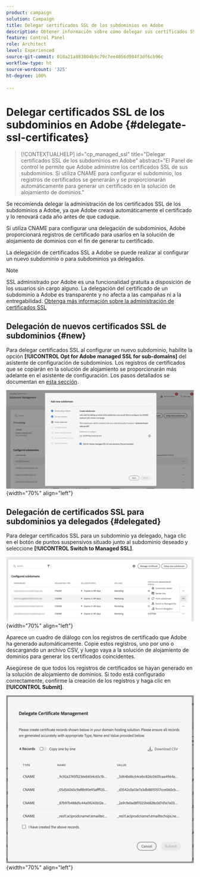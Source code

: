 ```yaml
---
product: campaign
solution: Campaign
title: Delegar certificados SSL de los subdominios en Adobe
description: Obtener información sobre cómo delegar sus certificados SSL de los subdominios a Adobe
feature: Control Panel
role: Architect
level: Experienced
source-git-commit: 01da21a883804b9c79c7ee4056d984f3df6cb96c
workflow-type: ht
source-wordcount: '325'
ht-degree: 100%

---
```


# Delegar certificados SSL de los subdominios en Adobe {#delegate-ssl-certificates}

>[!CONTEXTUALHELP]
>id="cp_managed_ssl"
>title="Delegar certificados SSL de los subdominios en Adobe"
>abstract="El Panel de control le permite que Adobe administre los certificados SSL de sus subdominios. Si utiliza CNAME para configurar el subdominio, los registros de certificados se generarán y se proporcionarán automáticamente para generar un certificado en la solución de alojamiento de dominios."

Se recomienda delegar la administración de los certificados SSL de los subdominios a Adobe, ya que Adobe creará automáticamente el certificado y lo renovará cada año antes de que caduque.

Si utiliza CNAME para configurar una delegación de subdominios, Adobe proporcionará registros de certificado para usarlos en la solución de alojamiento de dominios con el fin de generar tu certificado.

La delegación de certificados SSL a Adobe se puede realizar al configurar un nuevo subdominio o para subdominios ya delegados.

>[!NOTE]
>
>SSL administrado por Adobe es una funcionalidad gratuita a disposición de los usuarios sin cargo alguno. La delegación del certificado de un subdominio a Adobe es transparente y no afecta a las campañas ni a la entregabilidad. [Obtenga más información sobre la administración de certificados SSL](monitoring-ssl-certificates.md#management)


## Delegación de nuevos certificados SSL de subdominios {#new}

Para delegar certificados SSL al configurar un nuevo subdominio, habilite la opción **[!UICONTROL Opt for Adobe managed SSL for sub-domains]** del asistente de configuración de subdominios. Los registros de certificados que se copiarán en la solución de alojamiento se proporcionarán más adelante en el asistente de configuración. Los pasos detallados se documentan en [esta sección](setting-up-new-subdomain.md).

![](assets/cname-adobe-managed.png){width="70%" align="left"}

## Delegación de certificados SSL para subdominios ya delegados {#delegated}

Para delegar certificados SSL para un subdominio ya delegado, haga clic en el botón de puntos suspensivos situado junto al subdominio deseado y seleccione **[!UICONTROL Switch to Managed SSL]**.

![](assets/delegate-ssl-list.png){width="70%" align="left"}

Aparece un cuadro de diálogo con los registros de certificado que Adobe ha generado automáticamente. Copie estos registros, uno por uno o descargando un archivo CSV, y luego vaya a la solución de alojamiento de dominios para generar los certificados coincidentes.

Asegúrese de que todos los registros de certificados se hayan generado en la solución de alojamiento de dominios. Si todo está configurado correctamente, confirme la creación de los registros y haga clic en **[!UICONTROL Submit]**.

![](assets/delegate-ssl.png){width="70%" align="left"}
